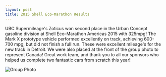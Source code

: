 ```yaml
---
layout: post
title: 2015 Shell Eco-Marathon Results
---
```


UBC Supermileage's Zoticus won second place in the Urban Concept gasoline division at Shell Eco-Marathon Americas 2015 with 325mpg! The Mark X prototype vehicle performed excellently on track, achieving 600-700 mpg, but did not finish a full run. These were excellent mileage's for the new track in Detroit. We were also placed at the front of the group photo to represent Canada! Great work team, and thank you to all our sponsors who helped us complete two fantastic cars from scratch this year!

![Group Photo](http://i.imgur.com/XMPdIMY.jpg)
